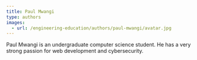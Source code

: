 ```yaml
---
title: Paul Mwangi
type: authors
images:
  - url: /engineering-education/authors/paul-mwangi/avatar.jpg 
---
```

Paul Mwangi is an undergraduate computer science student. He has a very strong passion for web development and cybersecurity.
